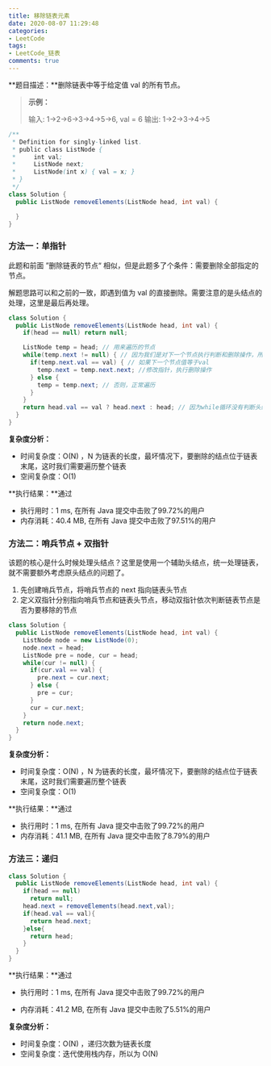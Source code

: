 ```yaml
---
title: 移除链表元素
date: 2020-08-07 11:29:48
categories:
- LeetCode
tags:
- LeetCode_链表
comments: true
---
```


**题目描述：**删除链表中等于给定值 val 的所有节点。

> **示例：**
>
>   输入: 1->2->6->3->4->5->6, val = 6
>   输出: 1->2->3->4->5

```java
/**
 * Definition for singly-linked list.
 * public class ListNode {
 *     int val;
 *     ListNode next;
 *     ListNode(int x) { val = x; }
 * }
 */
class Solution {
  public ListNode removeElements(ListNode head, int val) {

  }
}
```

<!-- more -->

### 方法一：单指针

此题和前面 ”删除链表的节点“ 相似，但是此题多了个条件：需要删除全部指定的节点。

解题思路可以和之前的一致，即遇到值为 val 的直接删除。需要注意的是头结点的处理，这里是最后再处理。

```java
class Solution {
  public ListNode removeElements(ListNode head, int val) {
    if(head == null) return null;

    ListNode temp = head; // 用来遍历的节点
    while(temp.next != null) { // 因为我们是对下一个节点执行判断和删除操作，所以下一个节点不能为null
      if(temp.next.val == val) { // 如果下一个节点值等于val
        temp.next = temp.next.next; //修改指针，执行删除操作
      } else {
        temp = temp.next; // 否则，正常遍历
      }
    }
    return head.val == val ? head.next : head; // 因为while循环没有判断头结点，所以这里还需要判断一下
  }
}
```

**复杂度分析：**

- 时间复杂度：O(N) ，N 为链表的长度，最坏情况下，要删除的结点位于链表末尾，这时我们需要遍历整个链表
- 空间复杂度：O(1) 

**执行结果：**通过

- 执行用时：1 ms, 在所有 Java 提交中击败了99.72%的用户
- 内存消耗：40.4 MB, 在所有 Java 提交中击败了97.51%的用户



### 方法二：哨兵节点 + 双指针

该题的核心是什么时候处理头结点？这里是使用一个辅助头结点，统一处理链表，就不需要额外考虑原头结点的问题了。

1. 先创建哨兵节点，将哨兵节点的 next 指向链表头节点
2. 定义双指针分别指向哨兵节点和链表头节点，移动双指针依次判断链表节点是否为要移除的节点

```java
class Solution {
  public ListNode removeElements(ListNode head, int val) {
    ListNode node = new ListNode(0);
    node.next = head;
    ListNode pre = node, cur = head;
    while(cur != null) {
      if(cur.val == val) {
        pre.next = cur.next;
      } else {
        pre = cur;
      }
      cur = cur.next;
    }
    return node.next;
  }
}
```

**复杂度分析：**

- 时间复杂度：O(N) ，N 为链表的长度，最坏情况下，要删除的结点位于链表末尾，这时我们需要遍历整个链表
- 空间复杂度：O(1) 

**执行结果：**通过

- 执行用时：1 ms, 在所有 Java 提交中击败了99.72%的用户
- 内存消耗：41.1 MB, 在所有 Java 提交中击败了8.79%的用户



### 方法三：递归

```java
class Solution {
  public ListNode removeElements(ListNode head, int val) {
    if(head == null)
      return null;
    head.next = removeElements(head.next,val);
    if(head.val == val){
      return head.next;
    }else{
      return head;
    }
  }
}
```

**执行结果：**通过

- 执行用时：1 ms, 在所有 Java 提交中击败了99.72%的用户

- 内存消耗：41.2 MB, 在所有 Java 提交中击败了5.51%的用户

**复杂度分析：**

- 时间复杂度：O(N) ，递归次数为链表长度
- 空间复杂度：迭代使用栈内存，所以为 O(N)